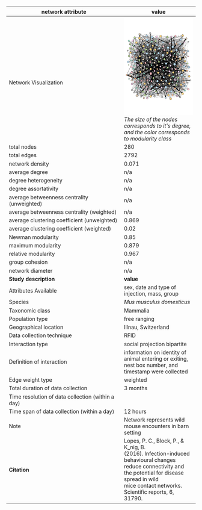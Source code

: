 network attribute|value
---|---
<img width=2500> Network Visualization | ![NetworkImage](/Networks/Visualizations/mouse_lopes.png) *The size of the nodes corresponds to it's degree, and the color corresponds to modularity class*
total nodes|280
total edges|2792
network density|0.071
average degree|n/a
degree heterogeneity|n/a
degree assortativity|n/a
average betweenness centrality (unweighted)|n/a
average betweenness centrality (weighted)|n/a
average clustering coefficient (unweighted)|0.869
average clustering coefficient (weighted)|0.02
Newman modularity|0.85
maximum modularity|0.879
relative modularity|0.967
group cohesion|n/a
network diameter|n/a
**Study description**|**value**
Attributes Available|sex, date and type of injection, mass, group
Species|*Mus musculus domesticus*
Taxonomic class|Mammalia
Population type|free ranging
Geographical location|Illnau, Switzerland
Data collection technique|RFID
Interaction type|social projection bipartite
Definition of interaction|information on identity of animal entering or exiting, nest box number, and timestamp were collected
Edge weight type|weighted
Total duration of data collection|3 months
Time resolution of data collection (within a day)|
Time span of data collection (within a day)|12 hours
Note|Network represents wild mouse encounters in barn setting
**Citation** | Lopes, P. C., Block, P., & K_nig, B. <br> (2016). Infection-induced behavioural changes reduce connectivity and <br> the potential for disease spread in wild <br> mice contact networks. Scientific reports, 6, 31790. <br>
